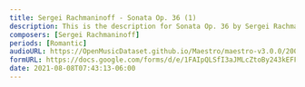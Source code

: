 ```yaml
---
title: Sergei Rachmaninoff - Sonata Op. 36 (1)
description: This is the description for Sonata Op. 36 by Sergei Rachmaninoff
composers: [Sergei Rachmaninoff]
periods: [Romantic]
audioURL: https://OpenMusicDataset.github.io/Maestro/maestro-v3.0.0/2006/MIDI-Unprocessed_03_R1_2006_01-05_ORIG_MID--AUDIO_03_R1_2006_05_Track05_wav.midi
formURL: https://docs.google.com/forms/d/e/1FAIpQLSfI3aJMLcZtoBy243kEFFyy38kv9W6unB16DUwN6QwcMA-mGw/viewform
date: 2021-08-08T07:43:13-06:00
---
```

